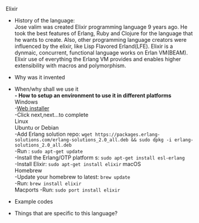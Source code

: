 Elixir

- History of the language:    
Jose valim was created Elixir programming language 9 years ago. He took the best features of Erlang, Ruby and Clojure for the language that he wants to create. Also, other programming language creators were influenced by the elixir, like Lisp Flavored Erland(LFE). Elixir is a dynmaic, concurrent, functional language works on Erlan VM(BEAM). Elixir use of everything the Erlang VM provides and enables higher extensibility with macros and polymorphism.
- Why was it invented
- When/why shall we use it  
**- How to setup an environment to use it in different platforms**    
Windows  
-[Web installer](https://repo.hex.pm/elixir-websetup.exe)  
-Click next,next...to complete  
Linux    
Ubuntu or Debian  
-Add Erlang solution repo: `wget https://packages.erlang-solutions.com/erlang-solutions_2.0_all.deb && sudo dpkg -i erlang-solutions_2.0_all.deb`     
-Run : `sudo apt-get update`     
-Install the Erlang/OTP platform s: `sudo apt-get install esl-erlang`  
-Install Elixir: `sudo apt-get install elixir` 
macOS  
Homebrew  
-Update your homebrew to latest: `brew update`  
-Run: `brew install elixir`  
Macports
-Run: `sudo port install elixir`  

- Example codes
- Things that are specific to this language?
